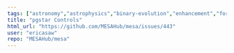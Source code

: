 ```yaml
---
tags: ["astronomy","astrophysics","binary-evolution","enhancement","fortran","stellar-astrophysics","stellar-evolution"]
title: "pgstar Controls"
html_url: "https://github.com/MESAHub/mesa/issues/443"
user: "ericasaw"
repo: "MESAHub/mesa"
---
```


